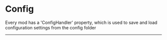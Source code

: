 # Config

Every mod has a 'ConfigHandler' property, which is used to save and load configuration settings from the config folder

---

